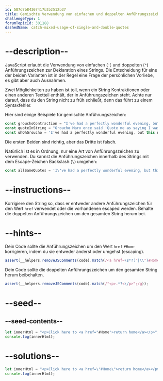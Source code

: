 ```yaml
---
id: 587d7b84367417b2b2512b37
title: Gemischte Verwendung von einfachen und doppelten Anführungszeichen abfangen
challengeType: 1
forumTopicId: 301188
dashedName: catch-mixed-usage-of-single-and-double-quotes
---
```


# --description--

JavaScript erlaubt die Verwendung von einfachen (`'`) und doppelten (`"`) Anführungszeichen zur Deklaration eines Strings. Die Entscheidung für eine der beiden Varianten ist in der Regel eine Frage der persönlichen Vorliebe, es gibt aber auch Ausnahmen.

Zwei Möglichkeiten zu haben ist toll, wenn ein String Kontraktionen oder einen anderen Textteil enthält, der in Anführungszeichen steht. Achte nur darauf, dass du den String nicht zu früh schließt, denn das führt zu einem Syntaxfehler.

Hier sind einige Beispiele für gemischte Anführungszeichen:

```js
const grouchoContraction = "I've had a perfectly wonderful evening, but this wasn't it.";
const quoteInString = "Groucho Marx once said 'Quote me as saying I was mis-quoted.'";
const uhOhGroucho = 'I've had a perfectly wonderful evening, but this wasn't it.';
```

Die ersten Beiden sind richtig, aber das Dritte ist falsch.

Natürlich ist es in Ordnung, nur eine Art von Anführungszeichen zu verwenden. Du kannst die Anführungszeichen innerhalb des Strings mit dem Escape-Zeichen Backslash (`\`) umgehen:

```js
const allSameQuotes = 'I\'ve had a perfectly wonderful evening, but this wasn\'t it.';
```

# --instructions--

Korrigiere den String so, dass er entweder andere Anführungszeichen für den Wert `href` verwendet oder die vorhandenen escaped werden. Behalte die doppelten Anführungszeichen um den gesamten String herum bei.

# --hints--

Dein Code sollte die Anführungszeichen um den Wert `href` `#Home` korrigieren, indem du sie entweder änderst oder umgehst (escaping).

```js
assert(__helpers.removeJSComments(code).match(/<a href=\s*?('|\\")#Home\1\s*?>/g));
```

Dein Code sollte die doppelten Anführungszeichen um den gesamten String herum beibehalten.

```js
assert(__helpers.removeJSComments(code).match(/"<p>.*?<\/p>";/g));
```

# --seed--

## --seed-contents--

```js
let innerHtml = "<p>Click here to <a href="#Home">return home</a></p>";
console.log(innerHtml);
```

# --solutions--

```js
let innerHtml = "<p>Click here to <a href=\"#Home\">return home</a></p>";
console.log(innerHtml);
```
